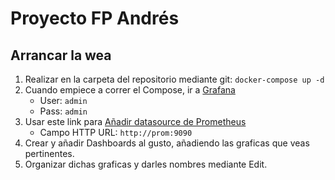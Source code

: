 # Proyecto FP Andrés

## Arrancar la wea

1. Realizar en la carpeta del repositorio mediante git: `docker-compose up -d`
3. Cuando empiece a correr el Compose, ir a [Grafana](http://localhost:3000)
   - User: `admin`
   - Pass: `admin`
4. Usar este link para [Añadir datasource de Prometheus](http://localhost:3000/datasources/new)
   - Campo HTTP URL: `http://prom:9090`
5. Crear y añadir Dashboards al gusto, añadiendo las graficas que veas pertinentes.
6. Organizar dichas graficas y darles nombres mediante Edit.
